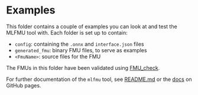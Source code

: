 # Examples

This folder contains a couple of examples you can look at and test the MLFMU tool with.
Each folder is set up to contain:

* `config`: containing the `.onnx` and `interface.json` files
* `generated_fmu`: binary FMU files, to serve as examples
* `<FmuName>`: source files for the FMU

The FMUs in this folder have been validated using [FMU_check].

For further documentation of the `mlfmu` tool, see [README.md](../README.md) or the [docs] on GitHub pages.

<!-- Markdown link & img dfn's -->
[FMU_check]: https://fmu-check.herokuapp.com/
[docs]: https://dnv-opensource.github.io/mlfmu/
